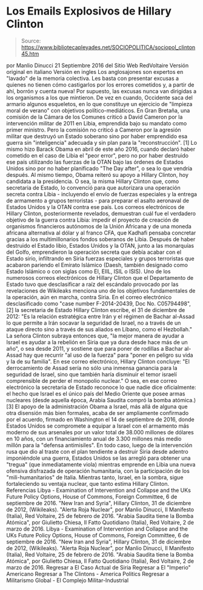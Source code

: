 # Los Emails Explosivos de Hillary Clinton

> Source: https://www.bibliotecapleyades.net/SOCIOPOLITICA/sociopol_clinton45.htm

por Manlio Dinucci
21 Septiembre 2016 del Sitio Web RedVoltaire
Versión original en italiano
Versión en ingles
Los anglosajones son expertos
en "lavado" de la memoria colectiva.
Les basta con presentar excusas
a quienes no tienen cómo castigarlos
por los errores cometidos y, a partir de ahí,
borrón y cuenta nueva!
Por supuesto, las excusas nunca van dirigidas
a los organismos a los que mintieron.
De vez en cuando, Occidente saca del armario algunos esqueletos, en lo que constituye un ejercicio de "limpieza moral de verano" con objetivos político-mediáticos. En Gran Bretaña, una comisión de la Cámara de los Comunes criticó a David Cameron por la intervención militar de 2011 en Libia, emprendida bajo su mandato como primer ministro.
Pero la comisión no criticó a Cameron por la agresión militar que destruyó un Estado soberano sino por haber emprendido esa guerra sin "inteligencia" adecuada y sin plan para la "reconstrucción". [1] Lo mismo hizo Barack Obama en abril de este año 2016, cuando declaró haber cometido en el caso de Libia el "peor error", pero no por haber destruido ese país utilizando las fuerzas de la OTAN bajo las órdenes de Estados Unidos sino por no haber planificado "The Day after", o sea lo que vendría después.
Al mismo tiempo, Obama reiteró su apoyo a Hillary Clinton, hoy candidata a la presidencia.
O sea, la misma Hillary Clinton que, como secretaria de Estado, lo convenció para que autorizara una operación secreta contra Libia - incluyendo el envío de fuerzas especiales y la entrega de armamento a grupos terroristas - para preparar el asalto aeronaval de Estados Unidos y la OTAN contra ese país. Los correos electrónicos de Hillary Clinton, posteriormente revelados, demuestran cuál fue el verdadero objetivo de la guerra contra Libia:
impedir el proyecto de creación de organismos financieros autónomos de la Unión Africana y de una moneda africana alternativa al dólar y al franco CFA, que Kadhafi pensaba concretar gracias a los multimillonarios fondos soberanos de Libia.
Después de haber destruido el Estado libio, Estados Unidos y la OTAN, junto a las monarquías del Golfo, emprendieron la operación secreta que debía acabar con el Estado sirio, infiltrando en Siria fuerzas especiales y grupos terroristas que acabaron pariendo el Emirato Islámico (Daesh, también designado como Estado Islámico o con siglas como EI, EIIL, ISIL o ISIS). Uno de los numerosos correos electrónicos de Hillary Clinton que el Departamento de Estado tuvo que desclasificar a raíz del escándalo provocado por las revelaciones de Wikileaks menciona uno de los objetivos fundamentales de la operación, aún en marcha, contra Siria.
En el correo electrónico desclasificado como "case number F-2014-20439, Doc No. C05794498", [2] la secretaria de Estado Hillary Clinton escribe, el 31 de diciembre de 2012:
"Es la relación estratégica entre Irán y el régimen de Bachar al-Assad lo que permite a Irán socavar la seguridad de Israel, no a través de un ataque directo sino a través de sus aliados en Líbano, como el Hezbollah."
La señora Clinton subraya entonces que,
"la mejor manera de ayudar a Israel es ayudar a la rebelión en Siria que ya dura desde hace más de un año", o sea desde 2011, y sostiene que para poner de rodillas a Bachar al-Assad hay que recurrir "al uso de la fuerza" para "poner en peligro su vida y la de su familia".
En ese correo electrónico, Hillary Clinton concluye:
"El derrocamiento de Assad sería no sólo una inmensa ganancia para la seguridad de Israel, sino que también haría disminuir el temor israelí comprensible de perder el monopolio nuclear."
O sea, en ese correo electrónico la secretaria de Estado reconoce lo que nadie dice oficialmente:
el hecho que Israel es el único país del Medio Oriente que posee armas nucleares (desde aquella época, Arabia Saudita compró la bomba atómica.) [3]
El apoyo de la administración Obama a Israel, más allá de alguna que otra disensión más bien formales, acaba de ser ampliamente confirmado por el acuerdo, firmado en Washington el 14 de septiembre de 2016, donde Estados Unidos se compromete a equipar a Israel con el armamento más moderno de sus arsenales por un valor total de 38.000 millones de dólares en 10 años, con un financiamiento anual de 3.300 millones más medio millón para la "defensa antimisiles". En todo caso, luego de la intervención rusa que dio al traste con el plan tendiente a destruir Siria desde adentro imponiéndole una guerra, Estados Unidos se las arregló para obtener una "tregua" (que inmediatamente viola) mientras emprende en Libia una nueva ofensiva disfrazada de operación humanitaria, con la participación de los "mili-humanitarios" de Italia. Mientras tanto, Israel, en la sombra, sigue fortaleciendo su ventaja nuclear, que tanto estima Hillary Clinton.
Referencias
Libya - Examination of Intervention and Collapse and the UKs Future Policy Options, House of Commons, Foreign Committee, 6 de septiembre de 2016. "New Iran and Syria", Hillary Clinton, 31 de diciembre de 2012, (Wikileaks). "Alerta Roja Nuclear", por Manlio Dinucci, Il Manifesto (Italia), Red Voltaire, 25 de febrero de 2016. "Arabia Saudita tiene la Bomba Atómica", por Giulietto Chiesa, Il Fatto Quotidiano (Italia), Red Voltaire, 2 de marzo de 2016.
Libya - Examination of Intervention and Collapse and the UKs Future Policy Options, House of Commons, Foreign Committee, 6 de septiembre de 2016.
"New Iran and Syria", Hillary Clinton, 31 de diciembre de 2012, (Wikileaks).
"Alerta Roja Nuclear", por Manlio Dinucci, Il Manifesto (Italia), Red Voltaire, 25 de febrero de 2016. "Arabia Saudita tiene la Bomba Atómica", por Giulietto Chiesa, Il Fatto Quotidiano (Italia), Red Voltaire, 2 de marzo de 2016.
Regresar a El Caso Actual de Siria
Regresar a El "Imperio" Americano
Regresar a The Clintons - America Politics
Regresar a Militarismo Global - El Complejo Militar-Industrial
